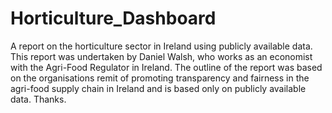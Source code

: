 # Horticulture_Dashboard
A report on the horticulture sector in Ireland using publicly available data. This report was undertaken by Daniel Walsh, who works as an economist with the Agri-Food Regulator in Ireland. The outline of the report was based on the organisations remit of promoting transparency and fairness in the agri-food supply chain in Ireland and is based only on publicly available data. Thanks. 
